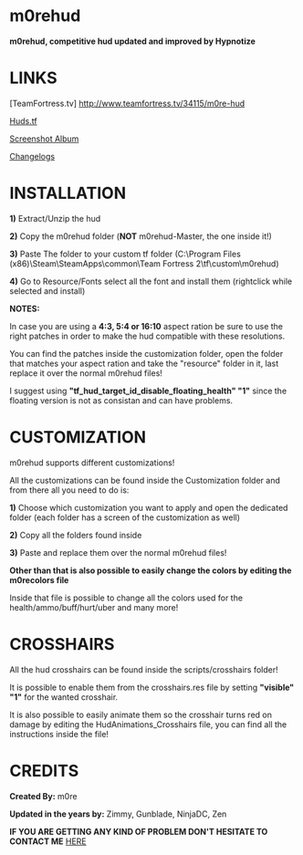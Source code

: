 # m0rehud

**m0rehud, competitive hud updated and improved by Hypnotize**

<a>LINKS</a>
====

[TeamFortress.tv] http://www.teamfortress.tv/34115/m0re-hud

[Huds.tf](http://huds.tf/forum/showthread.php?tid=248)

[Screenshot Album](http://imgur.com/a/sxOyM)

[Changelogs](https://github.com/Hypnootize/m0rehud/commits/master)


<a>INSTALLATION</a>
====

**1)** Extract/Unzip the hud

**2)** Copy the m0rehud folder (**NOT** m0rehud-Master, the one inside it!)

**3)** Paste The folder to your custom tf folder (C:\Program Files (x86)\Steam\SteamApps\common\Team Fortress 2\tf\custom\m0rehud)

**4)** Go to Resource/Fonts select all the font and install them (rightclick while selected and install)

**NOTES:**

In case you are using a **4:3, 5:4 or 16:10** aspect ration be sure to use the right patches in order to make the hud compatible with these resolutions. 

You can find the patches inside the customization folder, open the folder that matches your aspect ration and take the "resource" folder in it, last replace it over the normal m0rehud files!

I suggest using **"tf_hud_target_id_disable_floating_health" "1"** since the floating version is not as consistan and can have problems.


<a>CUSTOMIZATION</a>
====

m0rehud supports different customizations!

All the customizations can be found inside the Customization folder and from there all you need to do is:

**1)** Choose which customization you want to apply and open the dedicated folder (each folder has a screen of the customization as well)

**2)** Copy all the folders found inside

**3)** Paste and replace them over the normal m0rehud files!

**Other than that is also possible to easily change the colors by editing the m0recolors file**

Inside that file is possible to change all the colors used for the health/ammo/buff/hurt/uber and many more!


<a>CROSSHAIRS</a>
====
All the hud crosshairs can be found inside the scripts/crosshairs folder!

It is possible to enable them from the crosshairs.res file by setting **"visible" "1"** for the wanted crosshair.

It is also possible to easily animate them so the crosshair turns red on damage by editing the HudAnimations_Crosshairs file, you can find all the instructions inside the file!


<a>CREDITS</a>
====
**Created By:** m0re

**Updated in the years by:** Zimmy, Gunblade, NinjaDC, Zen

**IF YOU ARE GETTING ANY KIND OF PROBLEM DON'T HESITATE TO CONTACT ME** [HERE](http://www.teamfortress.tv/34115/m0re-hud)
